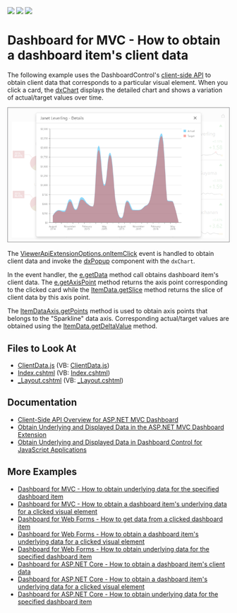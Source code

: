 <!-- default badges list -->
![](https://img.shields.io/endpoint?url=https://codecentral.devexpress.com/api/v1/VersionRange/508230315/21.2.8%2B)
[![](https://img.shields.io/badge/Open_in_DevExpress_Support_Center-FF7200?style=flat-square&logo=DevExpress&logoColor=white)](https://supportcenter.devexpress.com/ticket/details/T1098878)
[![](https://img.shields.io/badge/📖_How_to_use_DevExpress_Examples-e9f6fc?style=flat-square)](https://docs.devexpress.com/GeneralInformation/403183)
<!-- default badges end -->
# Dashboard for MVC - How to obtain a dashboard item's client data

The following example uses the DashboardControl's [client-side API](https://docs.devexpress.com/Dashboard/16796) to obtain client data that corresponds to a particular visual element. When you click a card, the [dxChart](https://js.devexpress.com/DevExtreme/ApiReference/UI_Components/dxChart/) displays the detailed chart and shows a variation of actual/target values over time.

![](underlying-data-chart.png)

The [ViewerApiExtensionOptions.onItemClick](https://docs.devexpress.com/Dashboard/js-DevExpress.Dashboard.ViewerApiExtensionOptions#js_devexpress_dashboard_viewerapiextensionoptions_onitemclick) event is handled to obtain client data and invoke the [dxPopup](https://js.devexpress.com/DevExtreme/ApiReference/UI_Components/dxPopup/) component with the `dxChart`.

In the event handler, the [e.getData](https://docs.devexpress.com/Dashboard/js-DevExpress.Dashboard.ItemClickEventArgs#js_devexpress_dashboard_itemclickeventargs_getdata) method call obtains dashboard item's client data. The [e.getAxisPoint](https://docs.devexpress.com/Dashboard/js-DevExpress.Dashboard.ItemClickEventArgs#js_devexpress_dashboard_itemclickeventargs_getaxispoint) method returns the axis point corresponding to the clicked card while the [ItemData.getSlice](https://docs.devexpress.com/Dashboard/js-DevExpress.Dashboard.Data.ItemData?p=netframework#js_devexpress_dashboard_data_itemdata_getslice_value_) method returns the slice of client data by this axis point.

The [ItemDataAxis.getPoints](https://docs.devexpress.com/Dashboard/js-DevExpress.Dashboard.Data.ItemDataAxis?p=netframework#js_devexpress_dashboard_data_itemdataaxis_getpoints) method is used to obtain axis points that belongs to the "Sparkline" data axis. Corresponding actual/target values are obtained using the [ItemData.getDeltaValue](https://docs.devexpress.com/Dashboard/js-DevExpress.Dashboard.Data.ItemData?p=netframework#js_devexpress_dashboard_data_itemdata_getdeltavalue_deltaid_) method.

## Files to Look At

- [ClientData.js](./CS/MvcDashboardApp_ClientData/Scripts/ClientData.js) (VB: [ClientData.js](./VB/MvcDashboardApp_ClientData/Scripts/ClientData.js))
- [Index.cshtml](./CS/MvcDashboardApp_ClientData/Views/Home/Index.cshtml) (VB: [Index.cshtml](./VB/MvcDashboardApp_ClientData/Views/Home/Index.cshtml))
- [_Layout.cshtml](./CS/MvcDashboardApp_ClientData/Views/Shared/_Layout.cshtml) (VB: [_Layout.cshtml](./VB/MvcDashboardApp_ClientData/Views/Shared/_Layout.cshtml))

## Documentation

- [Client-Side API Overview for ASP.NET MVC Dashboard ](https://docs.devexpress.com/Dashboard/16796/web-dashboard/aspnet-mvc-dashboard-extension/client-side-api-overview)
- [Obtain Underlying and Displayed Data in the ASP.NET MVC Dashboard Extension](https://docs.devexpress.com/Dashboard/403991)
- [Obtain Underlying and Displayed Data in Dashboard Control for JavaScript Applications](https://docs.devexpress.com/Dashboard/403003/web-dashboard/dashboard-control-for-javascript-applications-jquery-knockout-etc/obtain-underlying-and-displayed-data)

## More Examples

- [Dashboard for MVC - How to obtain underlying data for the specified dashboard item](https://github.com/DevExpress-Examples/asp-net-mvc-dashboard-display-item-underlying-data)
- [Dashboard for MVC - How to obtain a dashboard item's underlying data for a clicked visual element](https://github.com/DevExpress-Examples/asp-net-mvc-dashboard-get-underlying-data-for-clicked-item)
- [Dashboard for Web Forms - How to get data from a clicked dashboard item](https://github.com/DevExpress-Examples/Web-Dashboard---How-to-get-data-from-a-clicked-dashboard-item)
- [Dashboard for Web Forms - How to obtain a dashboard item's underlying data for a clicked visual element](https://github.com/DevExpress-Examples/aspxdashboard-how-to-obtain-a-dashboard-items-underlying-data-for-a-clicked-visual-element-t492257)
- [Dashboard for Web Forms - How to obtain underlying data for the specified dashboard item](https://github.com/DevExpress-Examples/aspxdashboard-how-to-obtain-underlying-data-for-the-specified-dashboard-item-t518504)
- [Dashboard for ASP.NET Core - How to obtain a dashboard item's client data](https://github.com/DevExpress-Examples/asp-net-core-dashboard-get-client-data)
- [Dashboard for ASP.NET Core  - How to obtain a dashboard item's underlying data for a clicked visual element](https://github.com/DevExpress-Examples/asp-net-core-dashboard-get-underlying-data-for-clicked-item)
- [Dashboard for ASP.NET Core  - How to obtain underlying data for the specified dashboard item](https://github.com/DevExpress-Examples/asp-net-core-dashboard-display-item-underlying-data)
